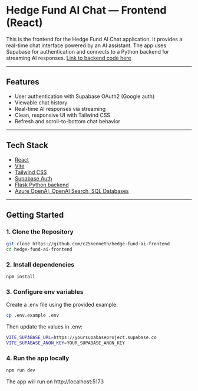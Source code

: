 # Hedge Fund AI Chat — Frontend (React)

This is the frontend for the Hedge Fund AI Chat application. It provides a real-time chat interface powered by an AI assistant. The app uses Supabase for authentication and connects to a Python backend for streaming AI responses. [Link to backend code here](https://github.com/c25kenneth/hedge-fund-ai-backend)

---

## Features

- User authentication with Supabase OAuth2 (Google auth)
- Viewable chat history
- Real-time AI responses via streaming
- Clean, responsive UI with Tailwind CSS
- Refresh and scroll-to-bottom chat behavior

---

## Tech Stack

- [React](https://reactjs.org/)
- [Vite](https://vitejs.dev/)
- [Tailwind CSS](https://tailwindcss.com/)
- [Supabase Auth](https://supabase.com/)
- [Flask Python backend](https://flask.palletsprojects.com/)
- [Azure OpenAI, OpenAI Search, SQL Databases](https://azure.microsoft.com/en-us/)

---

## Getting Started

### 1. Clone the Repository

```bash
git clone https://github.com/c25kenneth/hedge-fund-ai-frontend
cd hedge-fund-ai-frontend
```

### 2. Install dependencies

```bash
npm install
```

### 3. Configure env variables
Create a .env file using the provided example:
```bash
cp .env.example .env
```

Then update the values in .env:

```bash
VITE_SUPABASE_URL=https://yoursupabaseproject.supabase.co
VITE_SUPABASE_ANON_KEY=YOUR_SUPABASE_ANON_KEY
```

### 4. Run the app locally

```bash
npm run dev
```

The app will run on http://localhost:5173
